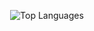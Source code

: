 <p align="center">
  <img align="center" src="https://github-readme-stats.vercel.app/api/top-langs?username=JohnDev19&hide_border=true&no-bg=true&no-frame=true&layout=compact&theme=transparent&langs_count=10" alt="Top Languages"/>
</p> 
